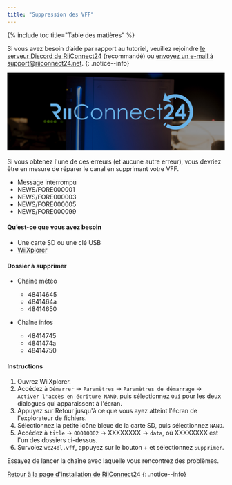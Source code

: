 ```yaml
---
title: "Suppression des VFF"
---
```


{% include toc title="Table des matières" %}

Si vous avez besoin d’aide par rapport au tutoriel, veuillez rejoindre [le serveur Discord de RiiConnect24](https://discord.gg/b4Y7jfD) (recommandé) ou [envoyez un e-mail à support@riiconnect24.net](mailto:support@riiconnect24.net).
{: .notice--info}

![RiiConnect24 Logo](/images/WiiRC24Logo.jpg)

Si vous obtenez l'une de ces erreurs (et aucune autre erreur), vous devriez être en mesure de réparer le canal en supprimant votre VFF.

+ Message interrompu
+ NEWS/FORE000001
+ NEWS/FORE000003
+ NEWS/FORE000005
+ NEWS/FORE000099

#### Qu’est-ce que vous avez besoin
* Une carte SD ou une clé USB
* [WiiXplorer](https://sourceforge.net/projects/wiixplorer/files/latest/download)

#### Dossier à supprimer

+ Chaîne météo
  + 48414645
  + 4841464a
  + 48414650

+ Chaîne infos
  + 48414745
  + 4841474a
  + 48414750

#### Instructions

1. Ouvrez WiiXplorer.
2. Accédez à ` Démarrer ` -> ` Paramètres ` -> ` Paramètres de démarrage ` -> ` Activer l'accès en écriture NAND `, puis sélectionnez ` Oui ` pour les deux dialogues qui apparaissent à l'écran.
3. Appuyez sur Retour jusqu'à ce que vous ayez atteint l'écran de l'explorateur de fichiers.
4. Sélectionnez la petite icône bleue de la carte SD, puis sélectionnez ` NAND `.
5. Accédez à ` title ` -> ` 00010002 ` -> XXXXXXXX -> ` data `, où XXXXXXXX est l'un des dossiers ci-dessus.
6. Survolez ` wc24dl.vff `, appuyez sur le bouton + et sélectionnez ` Supprimer `.

Essayez de lancer la chaîne avec laquelle vous rencontrez des problèmes.

[Retour à la page d'installation de RiiConnect24](riiconnect24)
{: .notice--info}
